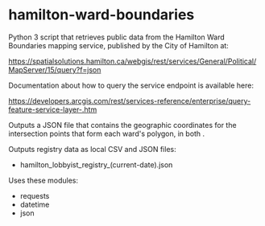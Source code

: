 # hamilton-ward-boundaries

Python 3 script that retrieves public data from the Hamilton Ward Boundaries mapping service, published by the City of Hamilton at:

https://spatialsolutions.hamilton.ca/webgis/rest/services/General/Political/MapServer/15/query?f=json

Documentation about how to query the service endpoint is available here:

https://developers.arcgis.com/rest/services-reference/enterprise/query-feature-service-layer-.htm

Outputs a JSON file that contains the geographic coordinates for the intersection points that form each ward's polygon, in both .

Outputs registry data as local CSV and JSON files:

* hamilton_lobbyist_registry_(current-date).json

Uses these modules:

* requests
* datetime
* json

